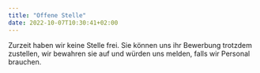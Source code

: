 ```yaml
---
title: "Offene Stelle"
date: 2022-10-07T10:30:41+02:00
---
```


Zurzeit haben wir keine Stelle frei. Sie können uns ihr Bewerbung trotzdem zustellen, wir bewahren sie auf und würden uns melden, falls wir Personal brauchen.

